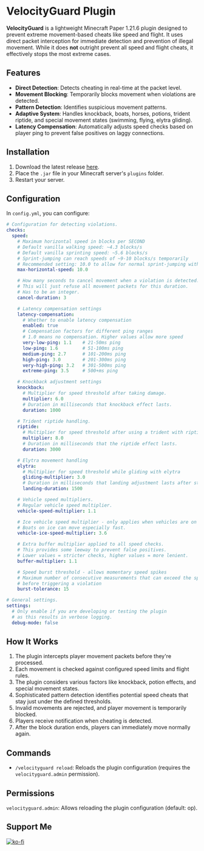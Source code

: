# VelocityGuard Plugin
**VelocityGuard** is a lightweight Minecraft Paper 1.21.6 plugin designed to prevent extreme movement-based cheats like speed and flight. It uses direct packet interception for immediate detection and prevention of illegal movement. While it does **not** outright prevent all speed and flight cheats, it effectively stops the most extreme cases.

## Features
- **Direct Detection**: Detects cheating in real-time at the packet level.
- **Movement Blocking**: Temporarily blocks movement when violations are detected.
- **Pattern Detection**: Identifies suspicious movement patterns.
- **Adaptive System**: Handles knockback, boats, horses, potions, trident riptide, and special movement states (swimming, flying, elytra gliding).
- **Latency Compensation**: Automatically adjusts speed checks based on player ping to prevent false positives on laggy connections.

## Installation
1. Download the latest release [here](https://github.com/Jelly-Pudding/velocityguard/releases/latest).
2. Place the `.jar` file in your Minecraft server's `plugins` folder.
3. Restart your server.

## Configuration
In `config.yml`, you can configure:
```yaml
# Configuration for detecting violations.
checks:
  speed:
    # Maximum horizontal speed in blocks per SECOND
    # Default vanilla walking speed: ~4.3 blocks/s
    # Default vanilla sprinting speed: ~5.6 blocks/s
    # Sprint-jumping can reach speeds of ~9-10 blocks/s temporarily
    # Recommended setting: 10.0 to allow for normal sprint-jumping with a buffer
    max-horizontal-speed: 10.0

    # How many seconds to cancel movement when a violation is detected.
    # This will just refuse all movement packets for this duration.
    # Has to be an integer.
    cancel-duration: 3

    # Latency compensation settings
    latency-compensation:
      # Whether to enable latency compensation
      enabled: true
      # Compensation factors for different ping ranges
      # 1.0 means no compensation. Higher values allow more speed
      very-low-ping: 1.1    # 21-50ms ping
      low-ping: 1.6         # 51-100ms ping
      medium-ping: 2.7      # 101-200ms ping
      high-ping: 3.0        # 201-300ms ping
      very-high-ping: 3.2   # 301-500ms ping
      extreme-ping: 3.5     # 500+ms ping

    # Knockback adjustment settings
    knockback:
      # Multiplier for speed threshold after taking damage.
      multiplier: 6.0
      # Duration in milliseconds that knockback effect lasts.
      duration: 1000

    # Trident riptide handling.
    riptide:
      # Multiplier for speed threshold after using a trident with riptide enchantment.
      multiplier: 8.0
      # Duration in milliseconds that the riptide effect lasts.
      duration: 3000

    # Elytra movement handling
    elytra:
      # Multiplier for speed threshold while gliding with elytra
      gliding-multiplier: 3.0
      # Duration in milliseconds that landing adjustment lasts after stopping gliding
      landing-duration: 1500

    # Vehicle speed multipliers.
    # Regular vehicle speed multiplier.
    vehicle-speed-multiplier: 1.1

    # Ice vehicle speed multiplier - only applies when vehicles are on ice.
    # Boats on ice can move especially fast.
    vehicle-ice-speed-multiplier: 3.6

    # Extra buffer multiplier applied to all speed checks.
    # This provides some leeway to prevent false positives.
    # Lower values = stricter checks, higher values = more lenient.
    buffer-multiplier: 1.1

    # Speed burst threshold - allows momentary speed spikes
    # Maximum number of consecutive measurements that can exceed the speed limit
    # before triggering a violation
    burst-tolerance: 15

# General settings.
settings:
  # Only enable if you are developing or testing the plugin
  # as this results in verbose logging.
  debug-mode: false
```

## How It Works
1. The plugin intercepts player movement packets before they're processed.
2. Each movement is checked against configured speed limits and flight rules.
3. The plugin considers various factors like knockback, potion effects, and special movement states.
4. Sophisticated pattern detection identifies potential speed cheats that stay just under the defined thresholds.
5. Invalid movements are rejected, and player movement is temporarily blocked.
6. Players receive notification when cheating is detected.
7. After the block duration ends, players can immediately move normally again.

## Commands
- `/velocityguard reload`: Reloads the plugin configuration (requires the `velocityguard.admin` permission).

## Permissions
`velocityguard.admin`: Allows reloading the plugin configuration (default: op).

## Support Me
[![ko-fi](https://ko-fi.com/img/githubbutton_sm.svg)](https://ko-fi.com/K3K715TC1R)